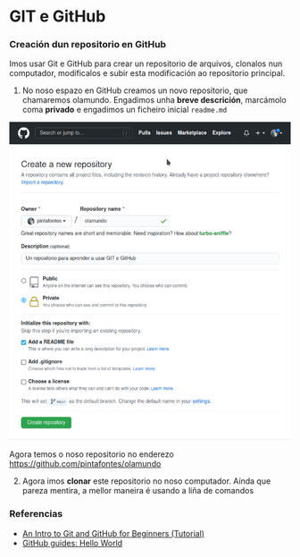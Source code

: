 # GIT e GitHub

### Creación dun repositorio en GitHub
Imos usar Git e GitHub para crear un repositorio de arquivos, clonalos nun computador, modificalos e subir esta modificación ao repositorio principal.
1. No noso espazo en GitHub creamos un novo repositorio, que chamaremos olamundo. Engadimos unha **breve descrición**, marcámolo coma **privado** e engadimos un ficheiro inicial `readme.md`

![](../imaxes/github_novo_repositorio.png)

Agora temos o noso repositorio no enderezo https://github.com/pintafontes/olamundo

2. Agora imos **clonar** este repositorio no noso computador. Aínda que pareza mentira, a mellor maneira é usando a liña de comandos


### Referencias

* [An Intro to Git and GitHub for Beginners (Tutorial)](https://product.hubspot.com/blog/git-and-github-tutorial-for-beginners)
* [GitHub guides: Hello World](https://guides.github.com/activities/hello-world/)
